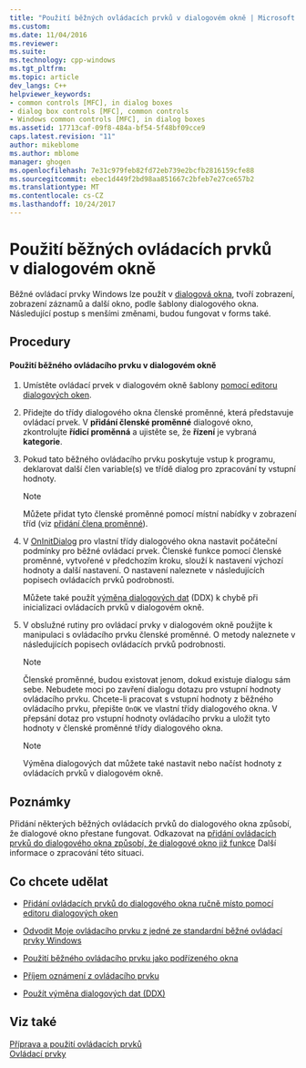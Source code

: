 ```yaml
---
title: "Použití běžných ovládacích prvků v dialogovém okně | Microsoft Docs"
ms.custom: 
ms.date: 11/04/2016
ms.reviewer: 
ms.suite: 
ms.technology: cpp-windows
ms.tgt_pltfrm: 
ms.topic: article
dev_langs: C++
helpviewer_keywords:
- common controls [MFC], in dialog boxes
- dialog box controls [MFC], common controls
- Windows common controls [MFC], in dialog boxes
ms.assetid: 17713caf-09f8-484a-bf54-5f48bf09cce9
caps.latest.revision: "11"
author: mikeblome
ms.author: mblome
manager: ghogen
ms.openlocfilehash: 7e31c979feb82fd72eb739e2bcfb2816159cfe88
ms.sourcegitcommit: ebec1d449f2bd98aa851667c2bfeb7e27ce657b2
ms.translationtype: MT
ms.contentlocale: cs-CZ
ms.lasthandoff: 10/24/2017
---
```

# <a name="using-common-controls-in-a-dialog-box"></a>Použití běžných ovládacích prvků v dialogovém okně
Běžné ovládací prvky Windows lze použít v [dialogová okna](../mfc/dialog-boxes.md), tvoří zobrazení, zobrazení záznamů a další okno, podle šablony dialogového okna. Následující postup s menšími změnami, budou fungovat v forms také.  
  
## <a name="procedures"></a>Procedury  
  
#### <a name="to-use-a-common-control-in-a-dialog-box"></a>Použití běžného ovládacího prvku v dialogovém okně  
  
1.  Umístěte ovládací prvek v dialogovém okně šablony [pomocí editoru dialogových oken](../mfc/using-the-dialog-editor-to-add-controls.md).  
  
2.  Přidejte do třídy dialogového okna členské proměnné, která představuje ovládací prvek. V **přidání členské proměnné** dialogové okno, zkontrolujte **řídicí proměnná** a ujistěte se, že **řízení** je vybraná **kategorie**.  
  
3.  Pokud tato běžného ovládacího prvku poskytuje vstup k programu, deklarovat další člen variable(s) ve třídě dialog pro zpracování ty vstupní hodnoty.  
  
    > [!NOTE]
    >  Můžete přidat tyto členské proměnné pomocí místní nabídky v zobrazení tříd (viz [přidání člena proměnné](../ide/adding-a-member-variable-visual-cpp.md)).  
  
4.  V [OnInitDialog](../mfc/reference/cdialog-class.md#oninitdialog) pro vlastní třídy dialogového okna nastavit počáteční podmínky pro běžné ovládací prvek. Členské funkce pomocí členské proměnné, vytvořené v předchozím kroku, slouží k nastavení výchozí hodnoty a další nastavení. O nastavení naleznete v následujících popisech ovládacích prvků podrobnosti.  
  
     Můžete také použít [výměna dialogových dat](../mfc/dialog-data-exchange-and-validation.md) (DDX) k chybě při inicializaci ovládacích prvků v dialogovém okně.  
  
5.  V obslužné rutiny pro ovládací prvky v dialogovém okně použijte k manipulaci s ovládacího prvku členské proměnné. O metody naleznete v následujících popisech ovládacích prvků podrobnosti.  
  
    > [!NOTE]
    >  Členské proměnné, budou existovat jenom, dokud existuje dialogu sám sebe. Nebudete moci po zavření dialogu dotazu pro vstupní hodnoty ovládacího prvku. Chcete-li pracovat s vstupní hodnoty z běžného ovládacího prvku, přepište `OnOK` ve vlastní třídy dialogového okna. V přepsání dotaz pro vstupní hodnoty ovládacího prvku a uložit tyto hodnoty v členské proměnné třídy dialogového okna.  
  
    > [!NOTE]
    >  Výměna dialogových dat můžete také nastavit nebo načíst hodnoty z ovládacích prvků v dialogovém okně.  
  
## <a name="remarks"></a>Poznámky  
 Přidání některých běžných ovládacích prvků do dialogového okna způsobí, že dialogové okno přestane fungovat. Odkazovat na [přidání ovládacích prvků do dialogového okna způsobí, že dialogové okno již funkce](../windows/adding-controls-to-a-dialog-causes-the-dialog-to-no-longer-function.md) Další informace o zpracování této situaci.  
  
## <a name="what-do-you-want-to-do"></a>Co chcete udělat  
  
-   [Přidání ovládacích prvků do dialogového okna ručně místo pomocí editoru dialogových oken](../mfc/adding-controls-by-hand.md)  
  
-   [Odvodit Moje ovládacího prvku z jedné ze standardní běžné ovládací prvky Windows](../mfc/deriving-controls-from-a-standard-control.md)  
  
-   [Použití běžného ovládacího prvku jako podřízeného okna](../mfc/using-a-common-control-as-a-child-window.md)  
  
-   [Příjem oznámení z ovládacího prvku](../mfc/receiving-notification-from-common-controls.md)  
  
-   [Použít výměna dialogových dat (DDX)](../mfc/dialog-data-exchange-and-validation.md)  
  
## <a name="see-also"></a>Viz také  
 [Příprava a použití ovládacích prvků](../mfc/making-and-using-controls.md)   
 [Ovládací prvky](../mfc/controls-mfc.md)

